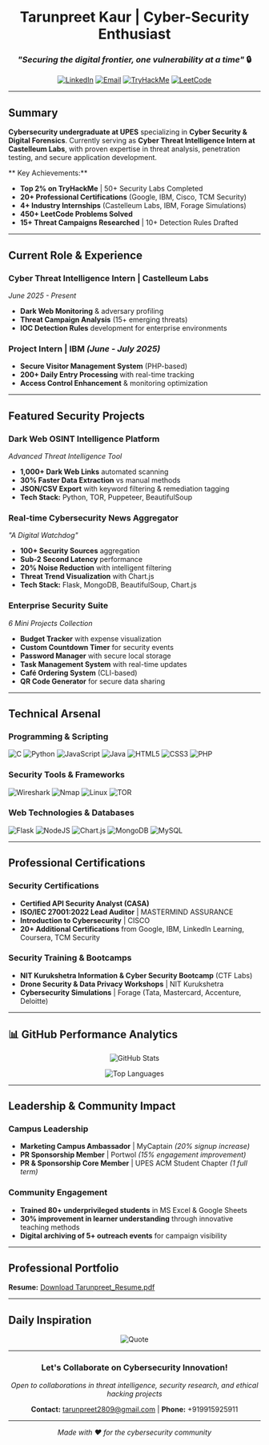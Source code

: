 <div align="center">

#  Tarunpreet Kaur | Cyber-Security Enthusiast

### *"Securing the digital frontier, one vulnerability at a time"* 🔒

[![LinkedIn](https://img.shields.io/badge/LinkedIn-%230077B5.svg?style=for-the-badge&logo=linkedin&logoColor=white)](https://linkedin.com/in/tarunpreet--kaur) 
[![Email](https://img.shields.io/badge/Email-D14836?style=for-the-badge&logo=gmail&logoColor=white)](mailto:tarunpreet2809@gmail.com)
[![TryHackMe](https://img.shields.io/badge/TryHackMe-212C42?style=for-the-badge&logo=tryhackme&logoColor=white)](https://tryhackme.com/p/your-profile)
[![LeetCode](https://img.shields.io/badge/LeetCode-FFA116?style=for-the-badge&logo=leetcode&logoColor=black)](https://leetcode.com/your-profile)

</div>

---

## Summary

**Cybersecurity undergraduate at UPES** specializing in **Cyber Security & Digital Forensics**. Currently serving as **Cyber Threat Intelligence Intern at Castelleum Labs**, with proven expertise in threat analysis, penetration testing, and secure application development.

** Key Achievements:**
- **Top 2% on TryHackMe** | 50+ Security Labs Completed
- **20+ Professional Certifications** (Google, IBM, Cisco, TCM Security)
- **4+ Industry Internships** (Castelleum Labs, IBM, Forage Simulations)
- **450+ LeetCode Problems Solved**
- **15+ Threat Campaigns Researched** | 10+ Detection Rules Drafted

---

## Current Role & Experience

### **Cyber Threat Intelligence Intern** | Castelleum Labs
*June 2025 - Present*
- **Dark Web Monitoring** & adversary profiling
- **Threat Campaign Analysis** (15+ emerging threats)
- **IOC Detection Rules** development for enterprise environments

### **Project Intern** | IBM *(June - July 2025)*
- **Secure Visitor Management System** (PHP-based)
- **200+ Daily Entry Processing** with real-time tracking
- **Access Control Enhancement** & monitoring optimization

---

## Featured Security Projects

### **Dark Web OSINT Intelligence Platform**
*Advanced Threat Intelligence Tool*
- **1,000+ Dark Web Links** automated scanning
- **30% Faster Data Extraction** vs manual methods
- **JSON/CSV Export** with keyword filtering & remediation tagging
- **Tech Stack:** Python, TOR, Puppeteer, BeautifulSoup

### **Real-time Cybersecurity News Aggregator**
*"A Digital Watchdog"*
- **100+ Security Sources** aggregation
- **Sub-2 Second Latency** performance
- **20% Noise Reduction** with intelligent filtering
- **Threat Trend Visualization** with Chart.js
- **Tech Stack:** Flask, MongoDB, BeautifulSoup, Chart.js

### **Enterprise Security Suite**
*6 Mini Projects Collection*
- **Budget Tracker** with expense visualization
- **Custom Countdown Timer** for security events
- **Password Manager** with secure local storage
- **Task Management System** with real-time updates
- **Café Ordering System** (CLI-based)
- **QR Code Generator** for secure data sharing

---

## Technical Arsenal

### **Programming & Scripting**
![C](https://img.shields.io/badge/C-%2300599C.svg?style=for-the-badge&logo=c&logoColor=white)
![Python](https://img.shields.io/badge/Python-3670A0?style=for-the-badge&logo=python&logoColor=ffdd54)
![JavaScript](https://img.shields.io/badge/JavaScript-%23323330.svg?style=for-the-badge&logo=javascript&logoColor=%23F7DF1E)
![Java](https://img.shields.io/badge/Java-%23ED8B00.svg?style=for-the-badge&logo=openjdk&logoColor=white)
![HTML5](https://img.shields.io/badge/HTML5-%23E34F26.svg?style=for-the-badge&logo=html5&logoColor=white)
![CSS3](https://img.shields.io/badge/CSS3-%231572B6.svg?style=for-the-badge&logo=css3&logoColor=white)
![PHP](https://img.shields.io/badge/PHP-%23777BB4.svg?style=for-the-badge&logo=php&logoColor=white)

### **Security Tools & Frameworks**
![Wireshark](https://img.shields.io/badge/Wireshark-1679A7?style=for-the-badge&logo=wireshark&logoColor=white)
![Nmap](https://img.shields.io/badge/Nmap-4682B4?style=for-the-badge&logo=nmap&logoColor=white)
![Linux](https://img.shields.io/badge/Linux-FCC624?style=for-the-badge&logo=linux&logoColor=black)
![TOR](https://img.shields.io/badge/TOR-7D4698?style=for-the-badge&logo=tor&logoColor=white)

### **Web Technologies & Databases**
![Flask](https://img.shields.io/badge/Flask-%23000.svg?style=for-the-badge&logo=flask&logoColor=white)
![NodeJS](https://img.shields.io/badge/Node.js-6DA55F?style=for-the-badge&logo=node.js&logoColor=white)
![Chart.js](https://img.shields.io/badge/Chart.js-F5788D.svg?style=for-the-badge&logo=chart.js&logoColor=white)
![MongoDB](https://img.shields.io/badge/MongoDB-%234ea94b.svg?style=for-the-badge&logo=mongodb&logoColor=white)
![MySQL](https://img.shields.io/badge/MySQL-4479A1.svg?style=for-the-badge&logo=mysql&logoColor=white)

---

## Professional Certifications

### **Security Certifications**
- **Certified API Security Analyst (CASA)**
- **ISO/IEC 27001:2022 Lead Auditor** | MASTERMIND ASSURANCE
- **Introduction to Cybersecurity** | CISCO
- **20+ Additional Certifications** from Google, IBM, LinkedIn Learning, Coursera, TCM Security

### **Security Training & Bootcamps**
- **NIT Kurukshetra Information & Cyber Security Bootcamp** (CTF Labs)
- **Drone Security & Data Privacy Workshops** | NIT Kurukshetra
- **Cybersecurity Simulations** | Forage (Tata, Mastercard, Accenture, Deloitte)

---

## 📊 GitHub Performance Analytics

<div align="center">

![GitHub Stats](https://github-readme-stats.vercel.app/api?username=tarunpreetk009&theme=radical&hide_border=true&include_all_commits=true&count_private=false)

![Top Languages](https://github-readme-stats.vercel.app/api/top-langs/?username=tarunpreetk009&theme=radical&hide_border=true&include_all_commits=true&count_private=false&layout=compact)

</div>

---

## Leadership & Community Impact

### **Campus Leadership**
- **Marketing Campus Ambassador** | MyCaptain *(20% signup increase)*
- **PR Sponsorship Member** | Portwol *(15% engagement improvement)*
- **PR & Sponsorship Core Member** | UPES ACM Student Chapter *(1 full term)*

### **Community Engagement**
- **Trained 80+ underprivileged students** in MS Excel & Google Sheets
- **30% improvement in learner understanding** through innovative teaching methods
- **Digital archiving of 5+ outreach events** for campaign visibility

---

## Professional Portfolio

**Resume:** [Download Tarunpreet_Resume.pdf](https://github.com/user-attachments/files/21564358/Tarunpreet_Resume.pdf)

---

## Daily Inspiration

<div align="center">

![Quote](https://quotes-github-readme.vercel.app/api?type=horizontal&theme=radical)

</div>

---

<div align="center">

### **Let's Collaborate on Cybersecurity Innovation!**

*Open to collaborations in threat intelligence, security research, and ethical hacking projects*

**Contact:** tarunpreet2809@gmail.com | **Phone:** +919915925911

---

*Made with ❤️ for the cybersecurity community*

</div>
